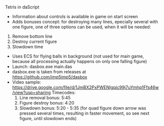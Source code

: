 Tetris in daScript
* Information about controls is available in game on start screen
* Adds bonuses concept: for destroying many lines, epecially several with one figure, one of three options can be used, when it will be needed:
1) Remove bottom line
2) Destroy current figure
3) Slowdown time
* Uses ECS for flying balls in background (not used for main game, because all processing actually happens on only one falling figure)
* Launch: dasbox.exe main.das
* dasbox.exe is taken from releases at https://github.com/imp5imp5/dasbox
* Video sample: https://drive.google.com/file/d/1JmBX2PxPWENIgqjc99j7uYmhp1Ffs46w/view?usp=sharing Timecodes:
  1) Line removal bonus: 5:45
  2) Figure destroy bonus: 4:20
  3) Slowdown bonus: 5:20 - 5:35 (for quad figure down arrow was pressed several times, resulting in faster movement, so see next figure, until slowdown ends) 

